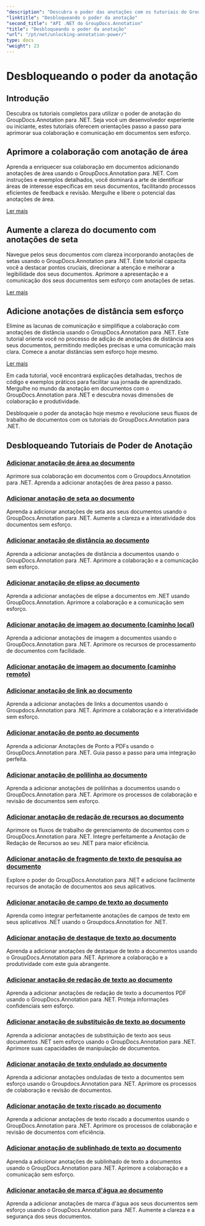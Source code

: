```yaml
---
"description": "Descubra o poder das anotações com os tutoriais do GroupDocs.Annotation para .NET. Aprenda a adicionar diversas anotações passo a passo e aprimore a colaboração sem esforço."
"linktitle": "Desbloqueando o poder da anotação"
"second_title": "API .NET do GroupDocs.Annotation"
"title": "Desbloqueando o poder da anotação"
"url": "/pt/net/unlocking-annotation-power/"
type: docs
"weight": 23
---
```


# Desbloqueando o poder da anotação

## Introdução

Descubra os tutoriais completos para utilizar o poder de anotação do GroupDocs.Annotation para .NET. Seja você um desenvolvedor experiente ou iniciante, estes tutoriais oferecem orientações passo a passo para aprimorar sua colaboração e comunicação em documentos sem esforço.

## Aprimore a colaboração com anotação de área

Aprenda a enriquecer sua colaboração em documentos adicionando anotações de área usando o GroupDocs.Annotation para .NET. Com instruções e exemplos detalhados, você dominará a arte de identificar áreas de interesse específicas em seus documentos, facilitando processos eficientes de feedback e revisão. Mergulhe e libere o potencial das anotações de área.

[Ler mais](./add-area-annotation/)

## Aumente a clareza do documento com anotações de seta

Navegue pelos seus documentos com clareza incorporando anotações de setas usando o GroupDocs.Annotation para .NET. Este tutorial capacita você a destacar pontos cruciais, direcionar a atenção e melhorar a legibilidade dos seus documentos. Aprimore a apresentação e a comunicação dos seus documentos sem esforço com anotações de setas.

[Ler mais](./add-arrow-annotation/)

## Adicione anotações de distância sem esforço

Elimine as lacunas de comunicação e simplifique a colaboração com anotações de distância usando o GroupDocs.Annotation para .NET. Este tutorial orienta você no processo de adição de anotações de distância aos seus documentos, permitindo medições precisas e uma comunicação mais clara. Comece a anotar distâncias sem esforço hoje mesmo.

[Ler mais](./add-distance-annotation/)

Em cada tutorial, você encontrará explicações detalhadas, trechos de código e exemplos práticos para facilitar sua jornada de aprendizado. Mergulhe no mundo da anotação em documentos com o GroupDocs.Annotation para .NET e descubra novas dimensões de colaboração e produtividade.

Desbloqueie o poder da anotação hoje mesmo e revolucione seus fluxos de trabalho de documentos com os tutoriais do GroupDocs.Annotation para .NET.

## Desbloqueando Tutoriais de Poder de Anotação
### [Adicionar anotação de área ao documento](./add-area-annotation/)
Aprimore sua colaboração em documentos com o Groupdocs.Annotation para .NET. Aprenda a adicionar anotações de área passo a passo.
### [Adicionar anotação de seta ao documento](./add-arrow-annotation/)
Aprenda a adicionar anotações de seta aos seus documentos usando o GroupDocs.Annotation para .NET. Aumente a clareza e a interatividade dos documentos sem esforço.
### [Adicionar anotação de distância ao documento](./add-distance-annotation/)
Aprenda a adicionar anotações de distância a documentos usando o GroupDocs.Annotation para .NET. Aprimore a colaboração e a comunicação sem esforço.
### [Adicionar anotação de elipse ao documento](./add-ellipse-annotation/)
Aprenda a adicionar anotações de elipse a documentos em .NET usando GroupDocs.Annotation. Aprimore a colaboração e a comunicação sem esforço.
### [Adicionar anotação de imagem ao documento (caminho local)](./add-image-annotation-local-path/)
Aprenda a adicionar anotações de imagem a documentos usando o GroupDocs.Annotation para .NET. Aprimore os recursos de processamento de documentos com facilidade.
### [Adicionar anotação de imagem ao documento (caminho remoto)](./add-image-annotation-remote-path/)
### [Adicionar anotação de link ao documento](./add-link-annotation/)
Aprenda a adicionar anotações de links a documentos usando o Groupdocs.Annotation para .NET. Aprimore a colaboração e a interatividade sem esforço.
### [Adicionar anotação de ponto ao documento](./add-point-annotation/)
Aprenda a adicionar Anotações de Ponto a PDFs usando o GroupDocs.Annotation para .NET. Guia passo a passo para uma integração perfeita.
### [Adicionar anotação de polilinha ao documento](./add-polyline-annotation/)
Aprenda a adicionar anotações de polilinhas a documentos usando o GroupDocs.Annotation para .NET. Aprimore os processos de colaboração e revisão de documentos sem esforço.
### [Adicionar anotação de redação de recursos ao documento](./add-resources-redaction-annotation/)
Aprimore os fluxos de trabalho de gerenciamento de documentos com o GroupDocs.Annotation para .NET. Integre perfeitamente a Anotação de Redação de Recursos ao seu .NET para maior eficiência.
### [Adicionar anotação de fragmento de texto de pesquisa ao documento](./add-search-text-fragment-annotation/)
Explore o poder do GroupDocs.Annotation para .NET e adicione facilmente recursos de anotação de documentos aos seus aplicativos.
### [Adicionar anotação de campo de texto ao documento](./add-text-field-annotation/)
Aprenda como integrar perfeitamente anotações de campos de texto em seus aplicativos .NET usando o Groupdocs.Annotation for .NET.
### [Adicionar anotação de destaque de texto ao documento](./add-text-highlight-annotation/)
Aprenda a adicionar anotações de destaque de texto a documentos usando o GroupDocs.Annotation para .NET. Aprimore a colaboração e a produtividade com este guia abrangente.
### [Adicionar anotação de redação de texto ao documento](./add-text-redaction-annotation/)
Aprenda a adicionar anotações de redação de texto a documentos PDF usando o GroupDocs.Annotation para .NET. Proteja informações confidenciais sem esforço.
### [Adicionar anotação de substituição de texto ao documento](./add-text-replacement-annotation/)
Aprenda a adicionar anotações de substituição de texto aos seus documentos .NET sem esforço usando o GroupDocs.Annotation para .NET. Aprimore suas capacidades de manipulação de documentos.
### [Adicionar anotação de texto ondulado ao documento](./add-text-squiggly-annotation/)
Aprenda a adicionar anotações onduladas de texto a documentos sem esforço usando o Groupdocs.Annotation para .NET. Aprimore os processos de colaboração e revisão de documentos.
### [Adicionar anotação de texto riscado ao documento](./add-text-strikeout-annotation/)
Aprenda a adicionar anotações de texto riscado a documentos usando o GroupDocs.Annotation para .NET. Aprimore os processos de colaboração e revisão de documentos com eficiência.
### [Adicionar anotação de sublinhado de texto ao documento](./add-text-underline-annotation/)
Aprenda a adicionar anotações de sublinhado de texto a documentos usando o GroupDocs.Annotation para .NET. Aprimore a colaboração e a comunicação sem esforço.
### [Adicionar anotação de marca d'água ao documento](./add-watermark-annotation/)
Aprenda a adicionar anotações de marca d'água aos seus documentos sem esforço usando o GroupDocs.Annotation para .NET. Aumente a clareza e a segurança dos seus documentos.